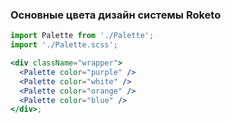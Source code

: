 ### Основные цвета дизайн системы Roketo

```jsx
import Palette from './Palette';
import './Palette.scss';

<div className="wrapper">
  <Palette color="purple" />
  <Palette color="white" />
  <Palette color="orange" />
  <Palette color="blue" />
</div>;
```

